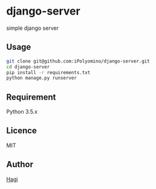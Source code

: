 # django-server

simple django server

## Usage

```bash
git clone git@github.com:iPolyomino/django-server.git
cd django-server
pip install -r requirements.txt
python manage.py runserver
```
## Requirement

Python 3.5.x

## Licence

MIT

## Author

[Hagi](https://github.com/iPolyomino/)